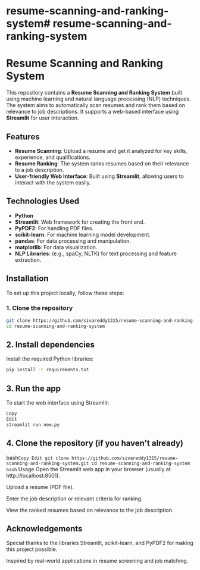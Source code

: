 # resume-scanning-and-ranking-system# resume-scanning-and-ranking-system
# Resume Scanning and Ranking System

This repository contains a **Resume Scanning and Ranking System** built using machine learning and natural language processing (NLP) techniques. The system aims to automatically scan resumes and rank them based on relevance to job descriptions. It supports a web-based interface using **Streamlit** for user interaction.

## Features

- **Resume Scanning**: Upload a resume and get it analyzed for key skills, experience, and qualifications.
- **Resume Ranking**: The system ranks resumes based on their relevance to a job description.
- **User-friendly Web Interface**: Built using **Streamlit**, allowing users to interact with the system easily.

## Technologies Used

- **Python**
- **Streamlit**: Web framework for creating the front end.
- **PyPDF2**: For handling PDF files.
- **scikit-learn**: For machine learning model development.
- **pandas**: For data processing and manipulation.
- **matplotlib**: For data visualization.
- **NLP Libraries**: (e.g., spaCy, NLTK) for text processing and feature extraction.

## Installation

To set up this project locally, follow these steps:

### 1. Clone the repository

```bash
git clone https://github.com/sivareddy1315/resume-scanning-and-ranking-system.git
cd resume-scanning-and-ranking-system
```
## 2. Install dependencies
Install the required Python libraries:

```bash
pip install -r requirements.txt
```
## 3. Run the app
To start the web interface using Streamlit:

```bash
Copy
Edit
streamlit run new.py
```
## 4. Clone the repository (if you haven't already)
bash```
Copy
Edit
git clone https://github.com/sivareddy1315/resume-scanning-and-ranking-system.git
cd resume-scanning-and-ranking-system
bash ```
Usage
Open the Streamlit web app in your browser (usually at http://localhost:8501).

Upload a resume (PDF file).

Enter the job description or relevant criteria for ranking.

View the ranked resumes based on relevance to the job description.

## Acknowledgements
Special thanks to the libraries Streamlit, scikit-learn, and PyPDF2 for making this project possible.

Inspired by real-world applications in resume screening and job matching.




